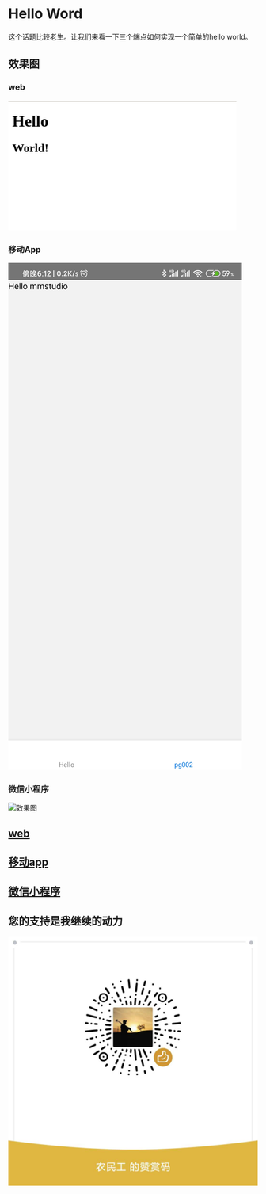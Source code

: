 # Hello Word

这个话题比较老生。让我们来看一下三个端点如何实现一个简单的hello world。

## 效果图

### web

![效果图](../images/2020-04-15-15-57.png)

### 移动App

![效果图](../images/202004151814.jpg)

### 微信小程序

![效果图](../images/3.jpg)

## [web](../web/000001)

## [移动app](../mobile/000001)

## [微信小程序](../wx/000001)

## 您的支持是我继续的动力

![打赏](../images/dashang.jpg)
